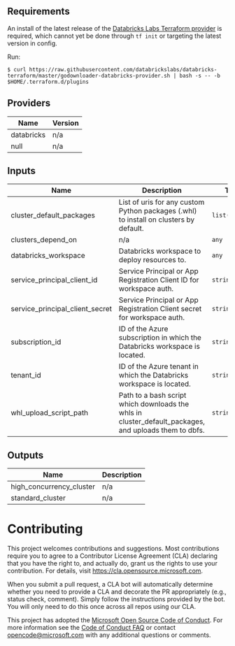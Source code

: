 ## Requirements

An install of the latest release of the [Databricks Labs Terraform provider](https://github.com/databrickslabs/terraform-provider-databricks) is required, which cannot yet be done through `tf init` or targeting the latest version in config.

Run: 
```shell
$ curl https://raw.githubusercontent.com/databrickslabs/databricks-terraform/master/godownloader-databricks-provider.sh | bash -s -- -b $HOME/.terraform.d/plugins
```

## Providers

| Name | Version |
|------|---------|
| databricks | n/a |
| null | n/a |

## Inputs

| Name | Description | Type | Default | Required |
|------|-------------|------|---------|:--------:|
| cluster\_default\_packages | List of uris for any custom Python packages (.whl) to install on clusters by default. | `list(string)` | `[]` | no |
| clusters\_depend\_on | n/a | `any` | `null` | no |
| databricks\_workspace | Databricks workspace to deploy resources to. | `any` | n/a | yes |
| service\_principal\_client\_id | Service Principal or App Registration Client ID for workspace auth. | `string` | n/a | yes |
| service\_principal\_client\_secret | Service Principal or App Registration Client secret for workspace auth. | `string` | n/a | yes |
| subscription\_id | ID of the Azure subscription in which the Databricks workspace is located. | `string` | n/a | yes |
| tenant\_id | ID of the Azure tenant in which the Databricks workspace is located. | `string` | n/a | yes |
| whl\_upload\_script\_path | Path to a bash script which downloads the whls in cluster\_default\_packages, and uploads them to dbfs. | `string` | `""` | no |

## Outputs

| Name | Description |
|------|-------------|
| high\_concurrency\_cluster | n/a |
| standard\_cluster | n/a |

# Contributing

This project welcomes contributions and suggestions.  Most contributions require you to agree to a
Contributor License Agreement (CLA) declaring that you have the right to, and actually do, grant us
the rights to use your contribution. For details, visit https://cla.opensource.microsoft.com.

When you submit a pull request, a CLA bot will automatically determine whether you need to provide
a CLA and decorate the PR appropriately (e.g., status check, comment). Simply follow the instructions
provided by the bot. You will only need to do this once across all repos using our CLA.

This project has adopted the [Microsoft Open Source Code of Conduct](https://opensource.microsoft.com/codeofconduct/).
For more information see the [Code of Conduct FAQ](https://opensource.microsoft.com/codeofconduct/faq/) or
contact [opencode@microsoft.com](mailto:opencode@microsoft.com) with any additional questions or comments.